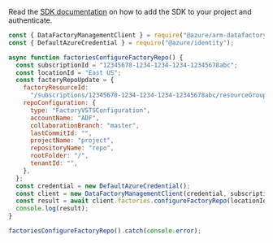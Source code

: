 Read the [SDK documentation](https://github.com/Azure/azure-sdk-for-js/blob/%40azure%2Farm-datafactory_10.5.0/sdk/datafactory/arm-datafactory/README.md) on how to add the SDK to your project and authenticate.

```javascript
const { DataFactoryManagementClient } = require("@azure/arm-datafactory");
const { DefaultAzureCredential } = require("@azure/identity");

async function factoriesConfigureFactoryRepo() {
  const subscriptionId = "12345678-1234-1234-1234-12345678abc";
  const locationId = "East US";
  const factoryRepoUpdate = {
    factoryResourceId:
      "/subscriptions/12345678-1234-1234-1234-12345678abc/resourceGroups/exampleResourceGroup/providers/Microsoft.DataFactory/factories/exampleFactoryName",
    repoConfiguration: {
      type: "FactoryVSTSConfiguration",
      accountName: "ADF",
      collaborationBranch: "master",
      lastCommitId: "",
      projectName: "project",
      repositoryName: "repo",
      rootFolder: "/",
      tenantId: "",
    },
  };
  const credential = new DefaultAzureCredential();
  const client = new DataFactoryManagementClient(credential, subscriptionId);
  const result = await client.factories.configureFactoryRepo(locationId, factoryRepoUpdate);
  console.log(result);
}

factoriesConfigureFactoryRepo().catch(console.error);
```
